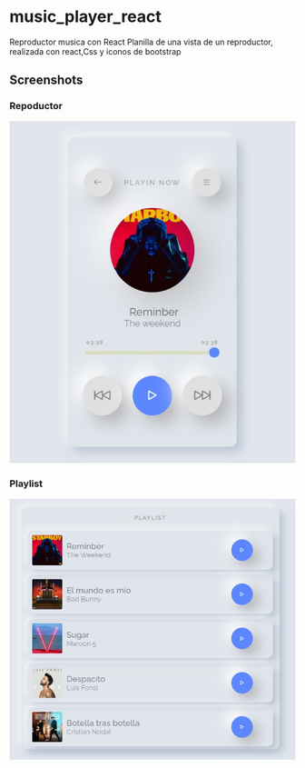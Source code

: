 # music_player_react

Reproductor musica con React
Planilla de una vista de un reproductor, realizada con react,Css y iconos de bootstrap

## Screenshots

### Repoductor

![scrrenshot 1](./assets/images/screenshot_1.jpg)

### Playlist

![scrrenshot 1](./assets/images/screenshot_2.jpg)
